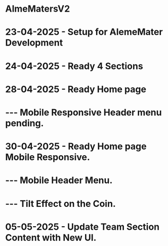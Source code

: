 # AlmeMatersV2


# 23-04-2025 - Setup for AlemeMater Development

# 24-04-2025 - Ready 4 Sections

# 28-04-2025 - Ready Home page
# --- Mobile Responsive Header menu pending. 

# 30-04-2025 - Ready Home page Mobile Responsive.
# --- Mobile Header Menu.
# --- Tilt Effect on the Coin.

# 05-05-2025 - Update Team Section Content with New UI.